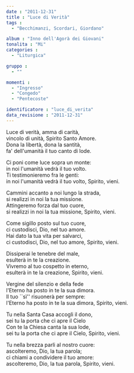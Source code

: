 ```yaml
---
date : "2011-12-31"
title : "Luce di Verità"
tags : 
  - "Becchimanzi, Scordari, Giordano"

album : "Inno dell'Agorà dei Giovani"
tonalita : "Mi"
categories : 
  - "Liturgica"

gruppo : 
  - ""

momenti : 
  - "Ingresso"
  - "Congedo"
  - "Pentecoste"

identificatore : "luce_di_verita"
data_revisione : "2011-12-31"
---
```

  
  
  
Luce di verità, amma di carità,  
vincolo di unità, Spirito Santo Amore.  
Dona la libertà, dona la santità,  
fa' dell'umanità il tuo canto di lode.  
  
  
  
 Ci poni come luce sopra un monte:  
 in noi l'umanità vedrà il tuo volto.    
 Ti testimonieremo fra le genti:  
 in noi l'umanità vedrà il tuo volto, Spirito, vieni.  
  
  
  
  
Cammini accanto a noi lungo la strada,  
si realizzi in noi la tua missione.  
Attingeremo forza dal tuo cuore,  
si realizzi in noi la tua missione, Spirito, vieni.  
  
  
  
  
Come sigillo posto sul tuo cuore,  
ci custodisci, Dio, nel tuo amore.  
Hai dato la tua vita per salvarci,  
ci custodisci, Dio, nel tuo amore, Spirito, vieni.  
  
  
  
  
Dissiperai le tenebre del male,  
esulterà in te la creazione.  
Vivremo al tuo cospetto in eterno,  
esulterà in te la creazione, Spirito, vieni.  
  
  
  
  
Vergine del silenzio e della fede  
l'Eterno ha posto in te la sua dimora.  
Il tuo ``sì'' risuonerà per sempre:  
l'Eterno ha posto in te la sua dimora, Spirito, vieni.  
  
  
  
  
Tu nella Santa Casa accogli il dono,  
sei tu la porta che ci apre il Cielo  
Con te la Chiesa canta la sua lode,  
sei tu la porta che ci apre il Cielo, Spirito, vieni.  
  
  
  
  
Tu nella brezza parli al nostro cuore:  
ascolteremo, Dio, la tua parola;  
ci chiami a condividere il tuo amore:  
ascolteremo, Dio, la tua parola, Spirito, vieni.  
  
  
  
  
